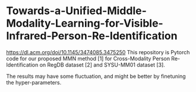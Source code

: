 # Towards-a-Unified-Middle-Modality-Learning-for-Visible-Infrared-Person-Re-Identification

https://dl.acm.org/doi/10.1145/3474085.3475250
This repository is Pytorch code for our proposed MMN method [1] for Cross-Modality Person Re-Identification on RegDB dataset [2] and SYSU-MM01 dataset [3].

The results may have some fluctuation, and might be better by finetuning the hyper-parameters.


